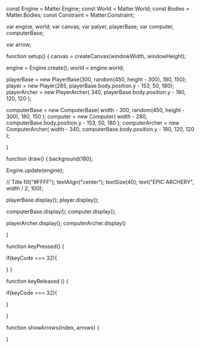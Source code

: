 const Engine = Matter.Engine;
const World = Matter.World;
const Bodies = Matter.Bodies;
const Constraint = Matter.Constraint;

var engine, world;
var canvas;
var palyer, playerBase;
var computer, computerBase;



var arrow;


function setup() {
  canvas = createCanvas(windowWidth, windowHeight);

  engine = Engine.create();
  world = engine.world;

  playerBase = new PlayerBase(300, random(450, height - 300), 180, 150);
  player = new Player(285, playerBase.body.position.y - 153, 50, 180);
  playerArcher = new PlayerArcher(
    340,
    playerBase.body.position.y - 180,
    120,
    120
  );

  computerBase = new ComputerBase(
    width - 300,
    random(450, height - 300),
    180,
    150
  );
  computer = new Computer(
    width - 280,
    computerBase.body.position.y - 153,
    50,
    180
  );
  computerArcher = new ComputerArcher(
    width - 340,
    computerBase.body.position.y - 180,
    120,
    120
  );
  
 


}

function draw() {
  background(180);

  Engine.update(engine);

  // Title
  fill("#FFFF");
  textAlign("center");
  textSize(40);
  text("EPIC ARCHERY", width / 2, 100);

 
  playerBase.display();
  player.display();
  

  computerBase.display();
  computer.display();
  
  playerArcher.display();
  computerArcher.display()

 


}

function keyPressed() {

  if(keyCode === 32){
    
  }
}

function keyReleased () {

  if(keyCode === 32){
    
  }


}

function showArrows(index, arrows) {

 

}
